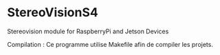 # StereoVisionS4
Stereovision module for RaspberryPi and Jetson Devices

Compilation :
Ce programme utilise Makefile afin de compiler les projets.

